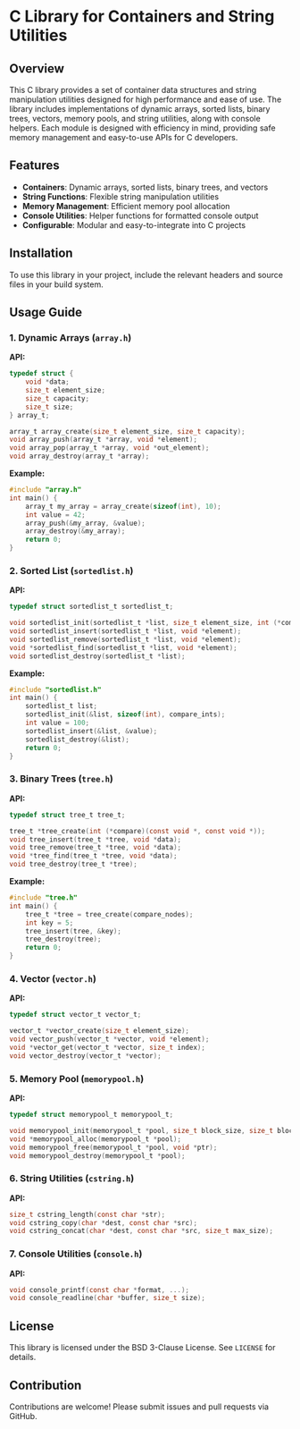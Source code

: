 # C Library for Containers and String Utilities

## Overview
This C library provides a set of container data structures and string manipulation utilities designed for high performance and ease of use. The library includes implementations of dynamic arrays, sorted lists, binary trees, vectors, memory pools, and string utilities, along with console helpers. Each module is designed with efficiency in mind, providing safe memory management and easy-to-use APIs for C developers.

## Features
- **Containers**: Dynamic arrays, sorted lists, binary trees, and vectors
- **String Functions**: Flexible string manipulation utilities
- **Memory Management**: Efficient memory pool allocation
- **Console Utilities**: Helper functions for formatted console output
- **Configurable**: Modular and easy-to-integrate into C projects

## Installation
To use this library in your project, include the relevant headers and source files in your build system. 
## Usage Guide

### 1. Dynamic Arrays (`array.h`)

**API:**
```c
typedef struct {
    void *data;
    size_t element_size;
    size_t capacity;
    size_t size;
} array_t;

array_t array_create(size_t element_size, size_t capacity);
void array_push(array_t *array, void *element);
void array_pop(array_t *array, void *out_element);
void array_destroy(array_t *array);
```

**Example:**
```c
#include "array.h"
int main() {
    array_t my_array = array_create(sizeof(int), 10);
    int value = 42;
    array_push(&my_array, &value);
    array_destroy(&my_array);
    return 0;
}
```

### 2. Sorted List (`sortedlist.h`)

**API:**
```c
typedef struct sortedlist_t sortedlist_t;

void sortedlist_init(sortedlist_t *list, size_t element_size, int (*compare)(const void *, const void *));
void sortedlist_insert(sortedlist_t *list, void *element);
void sortedlist_remove(sortedlist_t *list, void *element);
void *sortedlist_find(sortedlist_t *list, void *element);
void sortedlist_destroy(sortedlist_t *list);
```

**Example:**
```c
#include "sortedlist.h"
int main() {
    sortedlist_t list;
    sortedlist_init(&list, sizeof(int), compare_ints);
    int value = 100;
    sortedlist_insert(&list, &value);
    sortedlist_destroy(&list);
    return 0;
}
```

### 3. Binary Trees (`tree.h`)

**API:**
```c
typedef struct tree_t tree_t;

tree_t *tree_create(int (*compare)(const void *, const void *));
void tree_insert(tree_t *tree, void *data);
void tree_remove(tree_t *tree, void *data);
void *tree_find(tree_t *tree, void *data);
void tree_destroy(tree_t *tree);
```

**Example:**
```c
#include "tree.h"
int main() {
    tree_t *tree = tree_create(compare_nodes);
    int key = 5;
    tree_insert(tree, &key);
    tree_destroy(tree);
    return 0;
}
```

### 4. Vector (`vector.h`)

**API:**
```c
typedef struct vector_t vector_t;

vector_t *vector_create(size_t element_size);
void vector_push(vector_t *vector, void *element);
void *vector_get(vector_t *vector, size_t index);
void vector_destroy(vector_t *vector);
```

### 5. Memory Pool (`memorypool.h`)

**API:**
```c
typedef struct memorypool_t memorypool_t;

void memorypool_init(memorypool_t *pool, size_t block_size, size_t block_count);
void *memorypool_alloc(memorypool_t *pool);
void memorypool_free(memorypool_t *pool, void *ptr);
void memorypool_destroy(memorypool_t *pool);
```

### 6. String Utilities (`cstring.h`)

**API:**
```c
size_t cstring_length(const char *str);
void cstring_copy(char *dest, const char *src);
void cstring_concat(char *dest, const char *src, size_t max_size);
```

### 7. Console Utilities (`console.h`)

**API:**
```c
void console_printf(const char *format, ...);
void console_readline(char *buffer, size_t size);
```

## License
This library is licensed under the BSD 3-Clause License. See `LICENSE` for details.

## Contribution
Contributions are welcome! Please submit issues and pull requests via GitHub.

